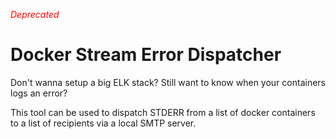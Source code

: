 <span style="color:red">*Deprecated*</span>

Docker Stream Error Dispatcher
==============================

Don't wanna setup a big ELK stack? Still want to know when your containers logs an error?

This tool can be used to dispatch STDERR from a list of docker containers to a list of recipients via a local SMTP server.
